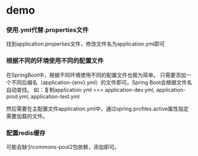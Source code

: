 # demo

### 使用.yml代替.properties文件
找到application.properties文件，修改文件名为application.yml即可

### 根据不同的环境使用不同的配置文件
在SpringBoot中，根据不同环境使用不同的配置文件也极为简单。
只需要添加一个不同后缀名（application-{env}.yml）的文件即可。Spring Boot会根据文件名自动查找。
如：复制application.yml >>> application-dev.yml, application-prod.yml, application-test.yml

然后需要在主配置文件application.yml中，通过spring.profiles.active属性指定需要加载的文件。

### 配置redis缓存
可能会缺少commons-pool2包依赖，添加即可。